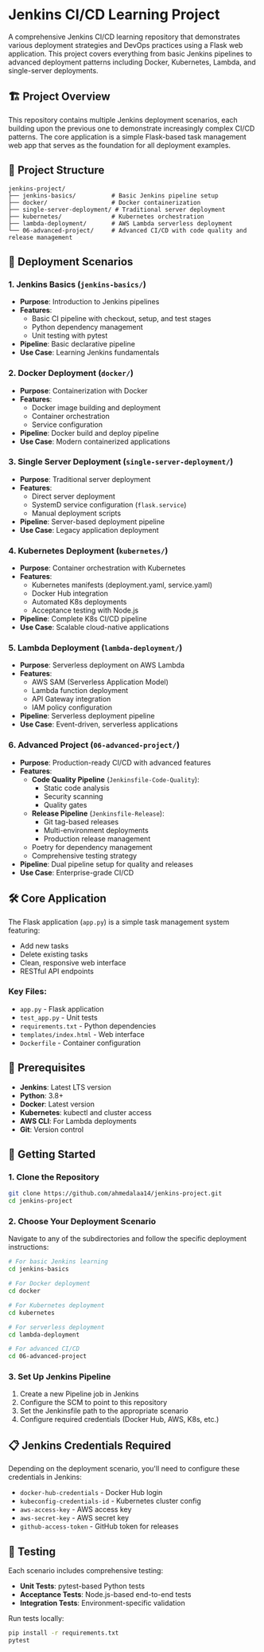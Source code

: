 # Jenkins CI/CD Learning Project

A comprehensive Jenkins CI/CD learning repository that demonstrates various deployment strategies and DevOps practices using a Flask web application. This project covers everything from basic Jenkins pipelines to advanced deployment patterns including Docker, Kubernetes, Lambda, and single-server deployments.

## 🏗️ Project Overview

This repository contains multiple Jenkins deployment scenarios, each building upon the previous one to demonstrate increasingly complex CI/CD patterns. The core application is a simple Flask-based task management web app that serves as the foundation for all deployment examples.

## 📁 Project Structure

```
jenkins-project/
├── jenkins-basics/          # Basic Jenkins pipeline setup
├── docker/                  # Docker containerization
├── single-server-deployment/ # Traditional server deployment
├── kubernetes/              # Kubernetes orchestration
├── lambda-deployment/       # AWS Lambda serverless deployment
└── 06-advanced-project/     # Advanced CI/CD with code quality and release management
```

## 🚀 Deployment Scenarios

### 1. Jenkins Basics (`jenkins-basics/`)
- **Purpose**: Introduction to Jenkins pipelines
- **Features**:
  - Basic CI pipeline with checkout, setup, and test stages
  - Python dependency management
  - Unit testing with pytest
- **Pipeline**: Basic declarative pipeline
- **Use Case**: Learning Jenkins fundamentals

### 2. Docker Deployment (`docker/`)
- **Purpose**: Containerization with Docker
- **Features**:
  - Docker image building and deployment
  - Container orchestration
  - Service configuration
- **Pipeline**: Docker build and deploy pipeline
- **Use Case**: Modern containerized applications

### 3. Single Server Deployment (`single-server-deployment/`)
- **Purpose**: Traditional server deployment
- **Features**:
  - Direct server deployment
  - SystemD service configuration (`flask.service`)
  - Manual deployment scripts
- **Pipeline**: Server-based deployment pipeline
- **Use Case**: Legacy application deployment

### 4. Kubernetes Deployment (`kubernetes/`)
- **Purpose**: Container orchestration with Kubernetes
- **Features**:
  - Kubernetes manifests (deployment.yaml, service.yaml)
  - Docker Hub integration
  - Automated K8s deployments
  - Acceptance testing with Node.js
- **Pipeline**: Complete K8s CI/CD pipeline
- **Use Case**: Scalable cloud-native applications

### 5. Lambda Deployment (`lambda-deployment/`)
- **Purpose**: Serverless deployment on AWS Lambda
- **Features**:
  - AWS SAM (Serverless Application Model)
  - Lambda function deployment
  - API Gateway integration
  - IAM policy configuration
- **Pipeline**: Serverless deployment pipeline
- **Use Case**: Event-driven, serverless applications

### 6. Advanced Project (`06-advanced-project/`)
- **Purpose**: Production-ready CI/CD with advanced features
- **Features**:
  - **Code Quality Pipeline** (`Jenkinsfile-Code-Quality`):
    - Static code analysis
    - Security scanning
    - Quality gates
  - **Release Pipeline** (`Jenkinsfile-Release`):
    - Git tag-based releases
    - Multi-environment deployments
    - Production release management
  - Poetry for dependency management
  - Comprehensive testing strategy
- **Pipeline**: Dual pipeline setup for quality and releases
- **Use Case**: Enterprise-grade CI/CD

## 🛠️ Core Application

The Flask application (`app.py`) is a simple task management system featuring:
- Add new tasks
- Delete existing tasks
- Clean, responsive web interface
- RESTful API endpoints

### Key Files:
- `app.py` - Flask application
- `test_app.py` - Unit tests
- `requirements.txt` - Python dependencies
- `templates/index.html` - Web interface
- `Dockerfile` - Container configuration

## 🔧 Prerequisites

- **Jenkins**: Latest LTS version
- **Python**: 3.8+
- **Docker**: Latest version
- **Kubernetes**: kubectl and cluster access
- **AWS CLI**: For Lambda deployments
- **Git**: Version control

## 🚦 Getting Started

### 1. Clone the Repository
```bash
git clone https://github.com/ahmedalaa14/jenkins-project.git
cd jenkins-project
```

### 2. Choose Your Deployment Scenario
Navigate to any of the subdirectories and follow the specific deployment instructions:

```bash
# For basic Jenkins learning
cd jenkins-basics

# For Docker deployment
cd docker

# For Kubernetes deployment
cd kubernetes

# For serverless deployment
cd lambda-deployment

# For advanced CI/CD
cd 06-advanced-project
```

### 3. Set Up Jenkins Pipeline
1. Create a new Pipeline job in Jenkins
2. Configure the SCM to point to this repository
3. Set the Jenkinsfile path to the appropriate scenario
4. Configure required credentials (Docker Hub, AWS, K8s, etc.)

## 📋 Jenkins Credentials Required

Depending on the deployment scenario, you'll need to configure these credentials in Jenkins:

- `docker-hub-credentials` - Docker Hub login
- `kubeconfig-credentials-id` - Kubernetes cluster config
- `aws-access-key` - AWS access key
- `aws-secret-key` - AWS secret key
- `github-access-token` - GitHub token for releases

## 🧪 Testing

Each scenario includes comprehensive testing:
- **Unit Tests**: pytest-based Python tests
- **Acceptance Tests**: Node.js-based end-to-end tests
- **Integration Tests**: Environment-specific validation

Run tests locally:
```bash
pip install -r requirements.txt
pytest
```


